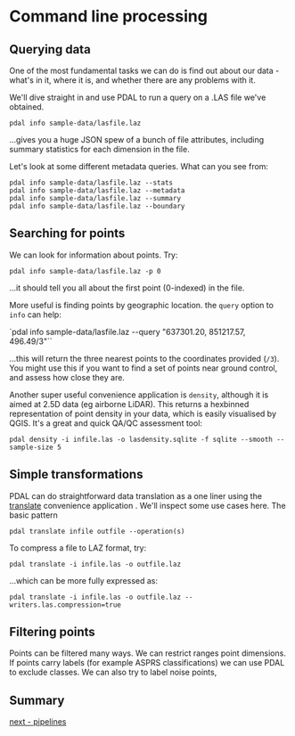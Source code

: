 # Command line processing

## Querying data

One of the most fundamental tasks we can do is find out about our data - what's in it, where it is, and whether there are any problems with it.

We'll dive straight in and use PDAL to run a query on a .LAS file we've obtained.

`pdal info sample-data/lasfile.laz`

...gives you a huge JSON spew of a bunch of file attributes, including summary statistics for each dimension in the file.

Let's look at some different metadata queries. What can you see from:

`pdal info sample-data/lasfile.laz --stats`  
`pdal info sample-data/lasfile.laz --metadata`  
`pdal info sample-data/lasfile.laz --summary`  
`pdal info sample-data/lasfile.laz --boundary`  

## Searching for points

We can look for information about points. Try:

`pdal info sample-data/lasfile.laz -p 0`

...it should tell you all about the first point (0-indexed) in the file.

More useful is finding points by geographic location. the `query` option to `info` can help:

`pdal info sample-data/lasfile.laz --query "637301.20, 851217.57, 496.49/3"``

...this will return the three nearest points to the coordinates provided (`/3`). You might use this if you want to find a set of points near ground control, and assess how close they are.

Another super useful convenience application is `density`, although it is aimed at 2.5D data (eg airborne LiDAR). This returns a hexbinned representation of point density in your data, which is easily visualised by QGIS. It's a great and quick QA/QC assessment tool:

`pdal density -i infile.las -o lasdensity.sqlite -f sqlite --smooth --sample-size 5`

## Simple transformations

PDAL can do straightforward data translation as a one liner using the [translate](https://pdal.io/apps/translate.html) convenience application . We'll inspect some use cases here. The basic pattern

`pdal translate infile outfile --operation(s)`

To compress a file to LAZ format, try:

`pdal translate -i infile.las -o outfile.laz`

...which can be more fully expressed as:

`pdal translate -i infile.las -o outfile.laz --writers.las.compression=true`



## Filtering points

Points can be filtered many ways. We can restrict ranges point dimensions. If points carry labels (for example ASPRS classifications) we can use PDAL to exclude classes. We can also try to label noise points,


## Summary


[next - pipelines](3-pipelines.md)
